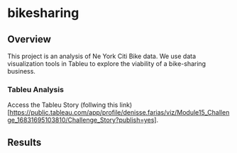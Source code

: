 # bikesharing

## Overview
This project is an analysis of Ne York Citi Bike data. We use data visualization tools in Tableu to explore the viability of a bike-sharing business.

### Tableu Analysis
Access the Tableu Story (follwing this link)[https://public.tableau.com/app/profile/denisse.farias/viz/Module15_Challenge_16831695103810/Challenge_Story?publish=yes].

## Results
